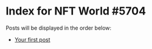 # Index for NFT World #5704
Posts will be displayed in the order below:

- [Your first post](./001-first.md)

